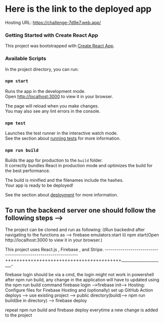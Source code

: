 # Here is the link to the deployed app
 Hosting URL: https://challenge-7d9e7.web.app/

### Getting Started with Create React App

This project was bootstrapped with [Create React App](https://github.com/facebook/create-react-app).

### Available Scripts

In the project directory, you can run:

### `npm start`

Runs the app in the development mode.\
Open [http://localhost:3000](http://localhost:3000) to view it in your browser.

The page will reload when you make changes.\
You may also see any lint errors in the console.

### `npm test`

Launches the test runner in the interactive watch mode.\
See the section about [running tests](https://facebook.github.io/create-react-app/docs/running-tests) for more information.

### `npm run build`

Builds the app for production to the `build` folder.\
It correctly bundles React in production mode and optimizes the build for the best performance.

The build is minified and the filenames include the hashes.\
Your app is ready to be deployed!

See the section about [deployment](https://facebook.github.io/create-react-app/docs/deployment) for more information.

## To run the backend server one should follow the following steps -->

The project can be cloned and run as following:
i)Run backednd after navigating to the functions as --> firebase emulators:start ii) npm start(Open http://localhost:3000 to view it in your browser.)

This project uses React.js , Firebase , and Stripe.
----------------------------------------------------------------+++++++++++++++++++++++++++++++++++++++++______________________-

firebase login should be via a cmd, the login might not work in powershell
after npm run build, any change in the application will have to updated using the npm run build command
firebase login -->firebase init--> Hosting: Configure files for Firebase Hosting and (optionally) set up GitHub Action deploys --> use existing project --> public directory(build)--> npm run build(be in directory)
--> firebase deploy

repeat npm run build and firebase deploy everytime a new change is added to the project
